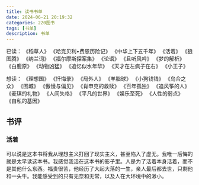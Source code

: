 ```yaml
---
title: 读书书单
date: 2024-06-21 20:19:32
categories: 220图书
tags: [书单]
description: 书单
---
```

已读：
《稻草人》
《哈克贝利•费恩历险记》
《中华上下五千年》
《活着》
《狼图腾》
《纳兰词》
《福尔摩斯探案集》
《论语》
《且听风吟》
《梦的解析》
《白鹿原》
《动物凶猛》
《追忆似水年华》
《天才在左疯子在右》
《小王子》

想读：
《理想国》
《忏悔录》
《局外人》
《羊脂球》
《小狗钱钱》
《乌合之众》
《围城》
《傲慢与偏见》
《肖申克的救赎》
《百年孤独》
《追风筝的人》
《麦琪的礼物》
《人间失格》
《平凡的世界》
《娱乐至死》
《人性的弱点》
《自私的基因》

## 书评

### 活着

可以说是这本书将我从理想主义打回了现实主义，甚至陷入了虚无。我唯一后悔的就是太早读这本书。我感觉我活在这本书的影子里。人是为了活着本身活着，而不是其他什么东西。福贵很苦，他经历了大起大落的一生，亲人最后都去世，只剩他和一头牛。我能感受到的只有无奈和无常，以及人在大环境中的渺小。
